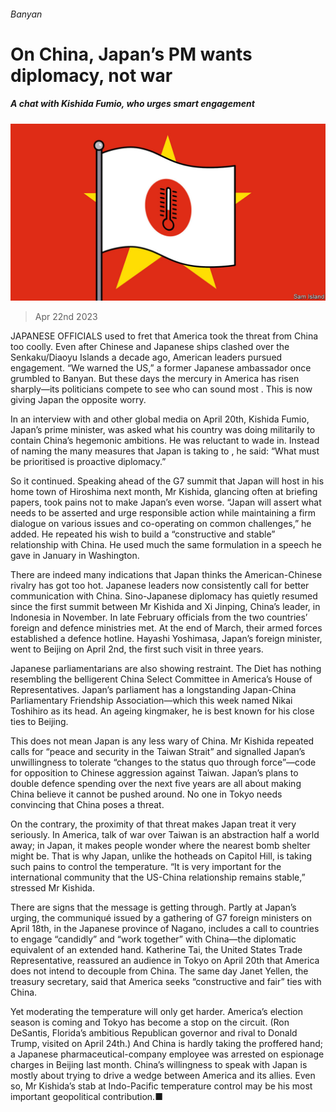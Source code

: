 ###### Banyan

# On China, Japan’s PM wants diplomacy, not war 

##### A chat with Kishida Fumio, who urges smart engagement 

![image](images/20230429_ASD001.jpg) 

> Apr 22nd 2023 

JAPANESE OFFICIALS used to fret that America took the threat from China too coolly. Even after Chinese and Japanese ships clashed over the Senkaku/Diaoyu Islands a decade ago, American leaders pursued engagement. “We warned the US,” a former Japanese ambassador once grumbled to Banyan. But these days the mercury in America has risen sharply—its politicians compete to see who can sound most . This is now giving Japan the opposite worry.

In an interview with  and other global media on April 20th, Kishida Fumio, Japan’s prime minister, was asked what his country was doing militarily to contain China’s hegemonic ambitions. He was reluctant to wade in. Instead of naming the many measures that Japan is taking to , he said: “What must be prioritised is proactive diplomacy.”

So it continued. Speaking ahead of the G7 summit that Japan will host in his home town of Hiroshima next month, Mr Kishida, glancing often at briefing papers, took pains not to make Japan’s  even worse. “Japan will assert what needs to be asserted and urge responsible action while maintaining a firm dialogue on various issues and co-operating on common challenges,” he added. He repeated his wish to build a “constructive and stable” relationship with China. He used much the same formulation in a speech he gave in January in Washington.

There are indeed many indications that Japan thinks the American-Chinese rivalry has got too hot. Japanese leaders now consistently call for better communication with China. Sino-Japanese diplomacy has quietly resumed since the first summit between Mr Kishida and Xi Jinping, China’s leader, in Indonesia in November. In late February officials from the two countries’ foreign and defence ministries met. At the end of March, their armed forces established a defence hotline. Hayashi Yoshimasa, Japan’s foreign minister, went to Beijing on April 2nd, the first such visit in three years.

Japanese parliamentarians are also showing restraint. The Diet has nothing resembling the belligerent China Select Committee in America’s House of Representatives. Japan’s parliament has a longstanding Japan-China Parliamentary Friendship Association—which this week named Nikai Toshihiro as its head. An ageing kingmaker, he is best known for his close ties to Beijing. 

This does not mean Japan is any less wary of China. Mr Kishida repeated calls for “peace and security in the Taiwan Strait” and signalled Japan’s unwillingness to tolerate “changes to the status quo through force”—code for opposition to Chinese aggression against Taiwan. Japan’s plans to double defence spending over the next five years are all about making China believe it cannot be pushed around. No one in Tokyo needs convincing that China poses a threat.

On the contrary, the proximity of that threat makes Japan treat it very seriously. In America, talk of war over Taiwan is an abstraction half a world away; in Japan, it makes people wonder where the nearest bomb shelter might be. That is why Japan, unlike the hotheads on Capitol Hill, is taking such pains to control the temperature. “It is very important for the international community that the US-China relationship remains stable,” stressed Mr Kishida.

There are signs that the message is getting through. Partly at Japan’s urging, the communiqué issued by a gathering of G7 foreign ministers on April 18th, in the Japanese province of Nagano, includes a call to countries to engage “candidly” and “work together” with China—the diplomatic equivalent of an extended hand. Katherine Tai, the United States Trade Representative, reassured an audience in Tokyo on April 20th that America does not intend to decouple from China. The same day Janet Yellen, the treasury secretary, said that America seeks “constructive and fair” ties with China. 

Yet moderating the temperature will only get harder. America’s election season is coming and Tokyo has become a stop on the circuit. (Ron DeSantis, Florida’s ambitious Republican governor and rival to Donald Trump, visited on April 24th.) And China is hardly taking the proffered hand; a Japanese pharmaceutical-company employee was arrested on espionage charges in Beijing last month. China’s willingness to speak with Japan is mostly about trying to drive a wedge between America and its allies. Even so, Mr Kishida’s stab at Indo-Pacific temperature control may be his most important geopolitical contribution.■







